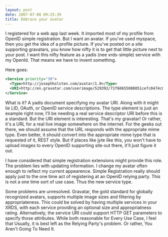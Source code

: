 ```yaml
---
layout: post
date: 2007-07-08 09:25:39
title: Embrace your avatar
---
```


I registered for a web app last week. It imported most of my profile
from OpenID simple registration. But I want an avatar. If you've used
myspace, then you get the idea of a profile picture. If you've posted on
a site supporting gravatars, you know how nifty it is to get that little
picture next to your post. I want this nifty feature as a yadis (nee
xrds-simple) service with my OpenId. That means we have to invent
something.

Here goes:

```xml
<Service priority="30">
  <Type>http://josephholsten.com/avatar/1.0</Type>
  <URI>http://en.gravatar.com/userimage/529392/71f60655008051cefc0474c09dac3289</URI>
</Service>
```

What is it? A yadis document specifying my avatar URI. Along with it
might lie LID, OAuth, or OpenID service descriptions. The type element
is just an example right now, I'll be needing a real service descriptor
URI before this is a standard. But the URI element is interesting.
That's my gravatar! Or rather, it's a URL for a real live image
somewhere on the internet. For the geeks out there, we should assume
that the URL responds with the appropriate mime type. Even better, it
should convert into the appropriate mime type that is requested of it,
REST style. But if places like jyte like this, you won't have to upload
images to every OpenID supporting site out there, it'll just figure it
out.

I have considered that simple registration extensions might provide this
role. The problem lies with updating information. I change my avatar
often enough to reflect my current appearence. Simple Registration
really should apply just to the one time act of registering at an OpenID
relying party. This is not a one time sort of use case. Thus the new
service type.

Some problems are unresolved. Gravatar, the gold standard for globally
recognized avatars, supports multiple image sizes and filtering by
appropriateness. This could be solved by having multiple services in
your XRDS, with each service providing an optional size and
appropriatness rating. Alternatively, the service URI could support HTTP
GET parameters to specify those attributes. While both reasonable for
Every Use Case, I feel that Usually, it is best left as the Relying
Party's problem. Or rather, You Aren't Going To Need It.
